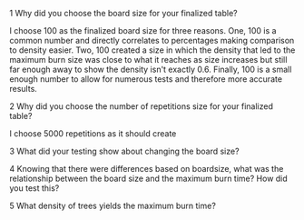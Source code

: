 1 Why did you choose the board size for your finalized table?

I choose 100 as the finalized board size for three reasons. One, 100 is a common number and directly correlates to percentages making comparison to density easier. Two, 100 created a size in which the density that led to the maximum burn size was close to what it reaches as size increases but still far enough away to show the density isn't exactly 0.6. Finally, 100 is a small enough number to allow for numerous tests and therefore more accurate results.

2 Why did you choose the number of repetitions size for your finalized table?

I choose 5000 repetitions as it should create 

3 What did your testing show about changing the board size?

4 Knowing that there were differences based on boardsize, what was the relationship between the board size and the maximum burn time? How did you test this?

5 What density of trees yields the maximum burn time?
